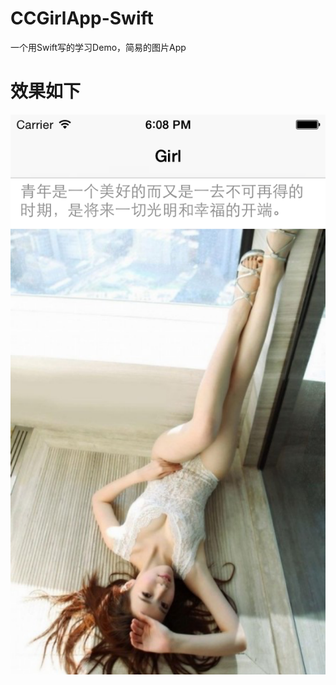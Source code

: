 CCGirlApp-Swift
===============

一个用Swift写的学习Demo，简易的图片App

效果如下
======================

![](https://raw.githubusercontent.com/cocoa-chen/CCGirlApp-Swift/master/CCGirlApp-Swift/CCGirlApp-Swift/screenshoot.png)
